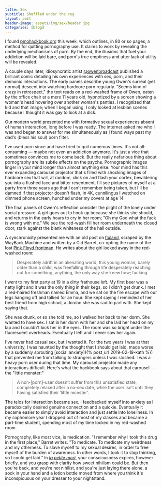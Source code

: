 ```yaml
---
title: Sex
subtitle: Shuffled under the rug
layout: post
header-image: assets/img/sex/header.jpg
categories: [blog]
---
```

I found [pmohackbook.org](pmohackbook.org) this week, which outlines, in 80 or so pages, a method for quitting pornography use. It claims to work by revealing the underlying mechanisms of porn. By the end, the illusions that fuel your addiction will be laid bare, and porn's true emptiness and utter lack of utility will be revealed.

A couple days later, idiosyncratic artist [@owenbroadcast](https://twitter.com/owenbroadcast) published a brilliant comic detailing his own experiences with sex, porn, and their demonic interactions. The early panels describe young Owen's surreal (yet normal) descent into watching hardcore porn regularly. "Seems kind of crazy in retrospect," the text reads on a red-washed frame of Owen, eaten by the office chair at a mere 11 years old, hypnotized by a screen showing a woman's head hovering over another woman's panties. I recognized that kid and that image; when I began using, I only looked at lesbian scenes because I thought it was gay to look at a dick.

Our modern world presented me with formative sexual experiences absent of human interaction, long before I was ready. The internet asked me who I was and began to answer for me simultaneously as I found ways past my dad's (bless his soul) porn filter.

I've used porn since and have tried to quit numerous times. It's not all-consuming &mdash; maybe not even an addiction anymore. It's just a vice that sometimes convinces me to come back. But the really nefarious thing about pornography are its subtle effects on the psyche. Pornographic images linger in your mind longer than almost anything else. Your mind has this ever expanding carousel projector that's filled with shocking images of hardcore sex that will, at random, click on and flash your cortex, bewildering you into a flushed face and bitter resentment. I'll see pictures of myself at a party from three years ago that I can't remember being taken, but I'll be damned if that projector doesn't flash, in 4K, cunnilingus I watched on dimmed phone screen, hunched under my covers at age 14.

The final panels of Owen's reflection consider the plight of the lonely under social pressure. A girl goes out to hook up because she thinks she should, and returns in the early hours to cry in her room; "Oh my God what the fuck is wrong with me." We see the red-wash fill her room underneath the closed door, stark against the blank whiteness of the hall outside.

A synchronicity presented me with an old post on [fluland](https://web.archive.org/web/20180110043347/http://www.fluland.com/2017/02/25/finding-love-in-the-age-of-the-bug-by-john-doe/), scraped by the WayBack Machine and written by a Cid Barret, co-opting the name of the lost [Pink Floyd frontman](https://en.wikipedia.org/wiki/Syd_Barrett). He writes about the girl locked away in the red-washed room:

> Desperately adrift in an alienating world, this young woman, barely older than a child, was freefalling through life desperately reaching out for something, anything, the only way she knew how; fucking.

I went to my first party at 19 in a dirty frathouse loft. My first beer was a natty light and it was the only thing in their kegs, so I didn't get drunk. I met a red-haired freshman named Emma, and we sat on the fire escape with our legs hanging off and talked for an hour. She kept saying I reminded of her best friend from high school, a Jordan she was sad to part with. She kept saying that.

She was drunk, or so she told me, so I walked her back to her dorm. She wanted to have sex. I sat in her dorm with her and she laid her head on my lap and I couldn't look her in the eyes. The room was so bright under the fluorescent overheads. Eventually I left and I never saw her again.

I've never had casual sex, but I wanted it. For the two years I was at that university, I was haunted by the thought that I should get laid, made worse by a suddenly sprouting [social anxiety]({% post_url 2019-02-19-kath %}) that prevented me from talking to strangers unless I was sloshed. I was a heavy porn user during that time. My carousel projector made any interactions difficult. Here's what the hackbook says about that carousel &mdash; the "little monster:"

> A non-[porn]-user doesn’t suffer from this unsatisfied state, completely relaxed after a no-sex date, while the user isn’t until they having satisfied their ’little monster’.

The telos for interaction became sex. I feedbacked myself into anxiety as I paradoxically desired genuine connection and a quickie. Eventually it became easier to simply avoid interaction and just settle into loneliness. In my sophomore year I dropped out of most of my classes and became a part-time student, spending most of my time locked in my red-washed room.

Pornography, like most vice, is medication. "I remember why I took this drug in the first place," Barret writes. "To medicate. To medicate my weirdness and my otherness. To slave myself to my sexual desires, in order to free myself of the burden of awareness. In other words, I took it to stop thinking, so I could get laid." In _[la petite mort](https://en.wikipedia.org/wiki/La_petite_mort)_, your consciousness expires, however briefly, and you grasp with clarity how sweet nihilism could be. But then you're back, and you're not nihilist, and you're just laying there alone, a sock in your hand and a lotion bottle moved from where you think it's inconspicuous on your dresser to your nightstand.